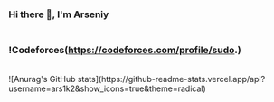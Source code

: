 ### Hi there 👋, I'm Arseniy
### <br /> !Codeforces(https://codeforces.com/profile/sudo.)
<br />
![Anurag's GitHub stats](https://github-readme-stats.vercel.app/api?username=ars1k2&show_icons=true&theme=radical)
